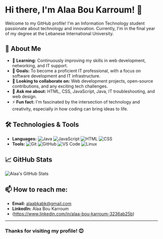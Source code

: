 # Hi there, I'm Alaa Bou Karroum! 👋

Welcome to my GitHub profile! I'm an Information Technology student passionate about technology and innovation. Currently, I'm in the final year of my degree at the Lebanese International University.

## 🚀 About Me

- 🌱 **Learning:** Continuously improving my skills in web development, networking, and IT support.
- 🎯 **Goals:** To become a proficient IT professional, with a focus on software development and IT infrastructure.
- 👯 **Looking to collaborate on:** Web development projects, open-source contributions, and any exciting tech challenges.
- 💬 **Ask me about:** HTML, CSS, JavaScript, Java, IT troubleshooting, and web design.
- ⚡ **Fun fact:** I'm fascinated by the intersection of technology and creativity, especially in how coding can bring ideas to life.

## 🛠️ Technologies & Tools

- **Languages:** ![Java](https://img.shields.io/badge/-Java-007396?style=flat&logo=java&logoColor=white) ![JavaScript](https://img.shields.io/badge/-JavaScript-F7DF1E?style=flat&logo=javascript&logoColor=black) ![HTML](https://img.shields.io/badge/-HTML5-E34F26?style=flat&logo=html5&logoColor=white) ![CSS](https://img.shields.io/badge/-CSS3-1572B6?style=flat&logo=css3&logoColor=white)
- **Tools:** ![Git](https://img.shields.io/badge/-Git-F05032?style=flat&logo=git&logoColor=white) ![GitHub](https://img.shields.io/badge/-GitHub-181717?style=flat&logo=github&logoColor=white) ![VS Code](https://img.shields.io/badge/-VS%20Code-007ACC?style=flat&logo=visual-studio-code&logoColor=white) ![Linux](https://img.shields.io/badge/-Linux-FCC624?style=flat&logo=linux&logoColor=black)

## 📈 GitHub Stats

![Alaa's GitHub Stats](https://github-readme-stats.vercel.app/api?username=Alaa-Bou-karroum&show_icons=true&theme=radical)

## 📫 How to reach me:

- **Email:** alaabkabk@gmail.com
- **LinkedIn:** Alaa Bou Karroum
- (https://www.linkedin.com/in/alaa-bou-karroum-3236ab25b)

---

### Thanks for visiting my profile! 😊
